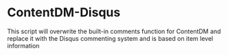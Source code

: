 # ContentDM-Disqus
This script will overwrite the built-in comments function for ContentDM and replace it with the Disqus commenting system and is based on item level information
